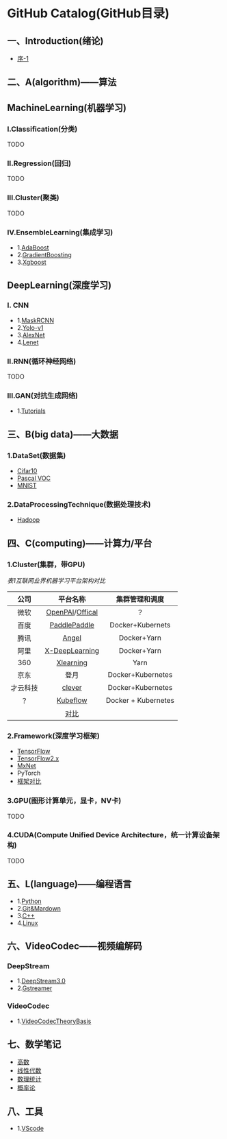 # GitHub  Catalog(GitHub目录)  
## 一、Introduction(绪论)  
* [序-1](introduction01.md)  

## 二、A(algorithm)——算法   
## **MachineLearning(机器学习)**  
### I.Classification(分类)   
TODO 
### II.Regression(回归)  
TODO
### III.Cluster(聚类)
TODO  
### IV.EnsembleLearning(集成学习)  
* 1.[AdaBoost](https://github.com/fusimeng/AdaBoost)  
* 2.[GradientBoosting](https://github.com/fusimeng/GradientBoosting)  
* 3.[Xgboost](https://github.com/fusimeng/Xgboost)  
## **DeepLearning(深度学习)** 
### I. CNN  
* 1.[MaskRCNN](https://github.com/fusimeng/MaskRCNN)  
* 2.[Yolo-v1](https://github.com/fusimeng/Yolo-v1)   
* 3.[AlexNet](https://github.com/fusimeng/AlexNet)   
* 4.[Lenet](https://github.com/fusimeng/LeNet)  

### II.RNN(循环神经网络)  
TODO
### III.GAN(对抗生成网络)  
* 1.[Tutorials](https://github.com/fusimeng/GANTutorials)
## 三、B(big data)——大数据  
### 1.DataSet(数据集)  
* [Cifar10](http://www.cs.toronto.edu/~kriz/cifar.html)  
* [Pascal VOC](http://host.robots.ox.ac.uk/pascal/VOC/)  
* [MNIST](http://yann.lecun.com/exdb/mnist/)  
### 2.DataProcessingTechnique(数据处理技术)  
* [Hadoop](https://github.com/fusimeng/Hadoop)
  
## 四、C(computing)——计算力/平台   
### 1.Cluster(集群，带GPU)  
*表1互联网业界机器学习平台架构对比*    
  
|公司 | 平台名称| 集群管理和调度|  
|:----:|:-------:|:--------------:|    
|微软|[OpenPAI](https://github.com/fusimeng/OpenPAI)/[Offical](https://github.com/Microsoft/pai)|？|    
|百度|[PaddlePaddle](https://github.com/PaddlePaddle/)|  Docker+Kubernets|  
|腾讯|[Angel](https://github.com/Angel-ML/angel)|Docker+Yarn|  
|阿里|[X-DeepLearning](https://github.com/alibaba/x-deeplearning)|Docker+Yarn|
|360|[Xlearning](https://github.com/Qihoo360/XLearning)|Yarn|
|京东|登月|Docker+Kubernetes|
|才云科技|[clever](https://caicloud.io/products/clever)|Docker+Kubernetes|
|？|[Kubeflow](https://github.com/kubeflow)|Docker + Kubernetes|
||[对比](clusterframeworkcompare.md)|  
  
### 2.Framework(深度学习框架)   
* [TensorFlow](https://github.com/fusimeng/TensorFlow)  
* [TensorFlow2.x](https://github.com/fusimeng/TensorFlow2.x)  
* [MxNet](https://github.com/fusimeng/MxNet)  
* PyTorch  
* [框架对比](frameworks.md)  
### 3.GPU(图形计算单元，显卡，NV卡)  
TODO  
### 4.CUDA(Compute Unified Device Architecture，统一计算设备架构)   
TODO


  
## 五、L(language)——编程语言   
* 1.[Python](https://github.com/fusimeng/Python)  
* 2.[Git&Mardown](https://github.com/fusimeng/Git)  
* 3.[C++](https://github.com/fusimeng/C)
* 4.[Linux](https://github.com/fusimeng/Linux)  
## 六、VideoCodec——视频编解码  
### DeepStream  
* 1.[DeepStream3.0](https://github.com/fusimeng/DeepStream3.0)  
* 2.[Gstreamer](https://github.com/fusimeng/Gstreamer)  
### VideoCodec  
* 1.[VideoCodecTheoryBasis](https://github.com/fusimeng/VideoCodecTheoryBasis)  

## 七、数学笔记   
* [高数](https://github.com/fusimeng/Math/tree/master/higher_mathematics)  
* [线性代数](https://github.com/fusimeng/Math/tree/master/linear_algebra)  
* [数理统计](https://github.com/fusimeng/Math/tree/master/mathematical_statistics)  
* [概率论](https://github.com/fusimeng/Math/tree/master/probability_theory)  

## 八、工具  
* 1.[VScode](https://github.com/fusimeng/VScode)   
